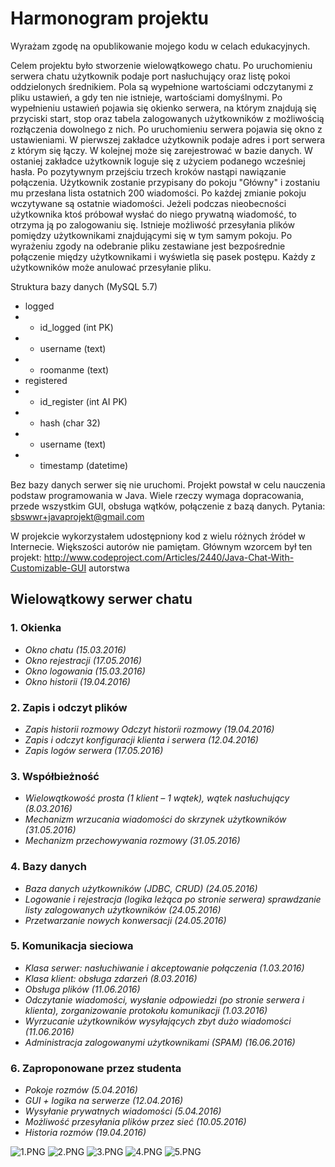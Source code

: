 # Harmonogram projektu #
Wyrażam zgodę na opublikowanie mojego kodu w celach edukacyjnych.

Celem projektu było stworzenie wielowątkowego chatu. Po uruchomieniu serwera chatu użytkownik podaje port nasłuchujący oraz listę pokoi oddzielonych średnikiem. Pola są wypełnione wartościami odczytanymi z pliku ustawień, a gdy ten nie istnieje, wartościami domyślnymi. Po wypełnieniu ustawień pojawia się okienko serwera, na którym znajdują się przyciski start, stop oraz tabela zalogowanych użytkowników z możliwością rozłączenia dowolnego z nich.
Po uruchomieniu serwera pojawia się okno z ustawieniami. W pierwszej zakładce użytkownik podaje adres i port serwera z którym się łączy. W kolejnej może się zarejestrować w bazie danych. W ostaniej zakładce użytkownik loguje się z użyciem podanego wcześniej hasła. Po pozytywnym przejściu trzech kroków nastąpi nawiązanie połączenia. Użytkownik zostanie przypisany do pokoju "Główny" i zostaniu mu przesłana lista ostatnich 200 wiadomości. Po każdej zmianie pokoju wczytywane są ostatnie wiadomości. Jeżeli podczas nieobecności użytkownika ktoś próbował wysłać do niego prywatną wiadomość, to otrzyma ją po zalogowaniu się. Istnieje możliwość przesyłania plików pomiędzy użytkownikami znajdującymi się w tym samym pokoju. Po wyrażeniu zgody na odebranie pliku zestawiane jest bezpośrednie połączenie między użytkownikami i wyświetla się pasek postępu. Każdy z użytkowników może anulować przesyłanie pliku.

Struktura bazy danych (MySQL 5.7)

* logged
* * id_logged (int PK)
* * username (text)
* * roomanme (text)
* registered
* * id_register (int AI PK)
* * hash (char 32)
* * username (text)
* * timestamp (datetime)

Bez bazy danych serwer się nie uruchomi.
Projekt powstał w celu nauczenia podstaw programowania w Java. Wiele rzeczy wymaga dopracowania, przede wszystkim GUI, obsługa wątków, połączenie z bazą danych. Pytania: sbswwr+javaprojekt@gmail.com

W projekcie wykorzystałem udostępniony kod z wielu różnych źródeł w Internecie. Większości autorów nie pamiętam. Głównym wzorcem był ten projekt: http://www.codeproject.com/Articles/2440/Java-Chat-With-Customizable-GUI autorstwa 

## Wielowątkowy serwer chatu ##
### 1. Okienka ###
* *Okno chatu (15.03.2016)*
* *Okno rejestracji (17.05.2016)*
* *Okno logowania (15.03.2016)*
* *Okno historii (19.04.2016)*
### 2. Zapis i odczyt plików ###
* *Zapis historii rozmowy Odczyt historii rozmowy (19.04.2016)*
* *Zapis i odczyt konfiguracji klienta i serwera (12.04.2016)*
* *Zapis logów serwera (17.05.2016)*
### 3. Współbieżność ###
* *Wielowątkowość prosta (1 klient – 1 wątek), wątek nasłuchujący (8.03.2016)*
* *Mechanizm wrzucania wiadomości do skrzynek użytkowników (31.05.2016)*
* *Mechanizm przechowywania rozmowy (31.05.2016)*
### 4. Bazy danych ###
* *Baza danych użytkowników (JDBC, CRUD) (24.05.2016)*
* *Logowanie i rejestracja (logika leżąca po stronie serwera) sprawdzanie listy zalogowanych użytkowników (24.05.2016)*
* *Przetwarzanie nowych konwersacji (24.05.2016)*
### 5. Komunikacja sieciowa ###
* *Klasa serwer: nasłuchiwanie i akceptowanie połączenia (1.03.2016)*
* *Klasa klient: obsługa zdarzeń (8.03.2016)*
* *Obsługa plików (11.06.2016)*
* *Odczytanie wiadomości, wysłanie odpowiedzi (po stronie serwera i klienta), zorganizowanie protokołu komunikacji (1.03.2016)*
* *Wyrzucanie użytkowników wysyłających zbyt dużo wiadomości (11.06.2016)*
* *Administracja zalogowanymi użytkownikami (SPAM) (16.06.2016)*
### 6. Zaproponowane przez studenta ###
* *Pokoje rozmów (5.04.2016)*
* *GUI + logika na serwerze (12.04.2016)*
* *Wysyłanie prywatnych wiadomości (5.04.2016)*
* *Możliwość przesyłania plików przez sieć (10.05.2016)*
* *Historia rozmów (19.04.2016)*

![1.PNG](https://bitbucket.org/repo/azbKAq/images/2464019827-1.PNG)
![2.PNG](https://bitbucket.org/repo/azbKAq/images/2249311729-2.PNG)
![3.PNG](https://bitbucket.org/repo/azbKAq/images/1159670398-3.PNG)
![4.PNG](https://bitbucket.org/repo/azbKAq/images/1239582197-4.PNG)
![5.PNG](https://bitbucket.org/repo/azbKAq/images/2910233180-5.PNG)